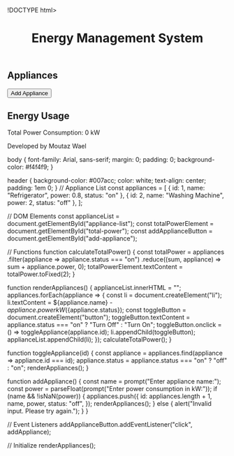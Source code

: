!DOCTYPE html>
<html lang="en">
<head>
  <meta charset="UTF-8">
  <meta name=<"viewport" content="width=device-width, initial-scale=1.0">
  <title>Energy Management System</title>
<link rel="stylesheet" href="style.css">
</head>
<body>
  <div id="app">
    <header>
      <h1>Energy Management System</h1>
    </header>
    <main>
      <div id="appliance-section">
        <h2>Appliances</h2>
        <ul id="appliance-list"></ul>
        <button id="add-appliance">Add Appliance</button>
      </div>
      <div id="stats-section">
        <h2>Energy Usage</h2>
        <p>Total Power Consumption: <span id="total-power">0</span> kW</p>
      </div>
    </main>
    <footer>
      <p>Developed by Moutaz Wael</p>
    </footer>
  </div>
  <script src="script.js"></script>
</body>
</html>
body {
  font-family: Arial, sans-serif;
  margin: 0;
  padding: 0;
  background-color: #f4f4f9;
}

header {
  background-color: #007acc;
  color: white;
  text-align: center;
  padding: 1em 0;
}
// Appliance List
const appliances = [
  { id: 1, name: "Refrigerator", power: 0.8, status: "on" },
  { id: 2, name: "Washing Machine", power: 2, status: "off" },
];

// DOM Elements
const applianceList = document.getElementById("appliance-list");
const totalPowerElement = document.getElementById("total-power");
const addApplianceButton = document.getElementById("add-appliance");

// Functions
function calculateTotalPower() {
  const totalPower = appliances
    .filter(appliance => appliance.status === "on")
    .reduce((sum, appliance) => sum + appliance.power, 0);
  totalPowerElement.textContent = totalPower.toFixed(2);
}

function renderAppliances() {
  applianceList.innerHTML = "";
  appliances.forEach(appliance => {
    const li = document.createElement("li");
    li.textContent = ${appliance.name} - ${appliance.power} kW (${appliance.status});
    const toggleButton = document.createElement("button");
    toggleButton.textContent = appliance.status === "on" ? "Turn Off" : "Turn On";
    toggleButton.onclick = () => toggleAppliance(appliance.id);
    li.appendChild(toggleButton);
    applianceList.appendChild(li);
  });
  calculateTotalPower();
}

function toggleAppliance(id) {
  const appliance = appliances.find(appliance => appliance.id === id);
  appliance.status = appliance.status === "on" ? "off" : "on";
  renderAppliances();
}

function addAppliance() {
  const name = prompt("Enter appliance name:");
  const power = parseFloat(prompt("Enter power consumption in kW:"));
  if (name && !isNaN(power)) {
    appliances.push({
      id: appliances.length + 1,
      name,
      power,
      status: "off",
    });
    renderAppliances();
  } else {
    alert("Invalid input. Please try again.");
  }
}

// Event Listeners
addApplianceButton.addEventListener("click", addAppliance);

// Initialize
renderAppliances();
